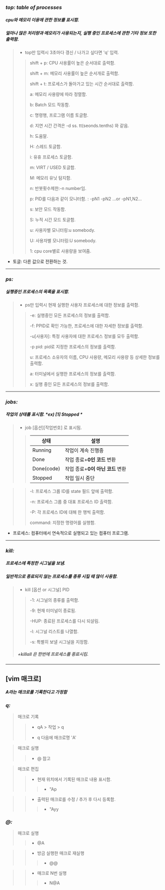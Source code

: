 ### *top: table of processes*
##### cpu와 메모리 이용에 관한 정보를 표시함.
##### 얼마나 많은 처리량과 메모리가 사용되는지, 실행 중인 프로세스에 관한 기타 정보 또한 출력함.

>* top만 입력시 3초마다 갱신 / 나가고 싶다면 'q' 입력.
>>shift + p: CPU 사용률이 높은 순서대로 출력함.
>>
>>shift + m: 메모리 사용률이 높은 순서개로 출력함.
>>
>>shift + t: 프로세스가 돌아가고 있는 시간 순서대로 출력함.
>>
>>a: 메모리 사용량에 따라 정렬함.
>>
>>b: Batch 모드 작동함.
>>
>>c: 명령행, 프로그램 이름 토글함.
>>
>>d: 지연 시간 간격은 -d ss. tt(seonds.tenths) 와 같음.
>>
>>h: 도움말.
>>
>>H: 스레드 토글함.
>>
>>i: 유휴 프로세스 토글함.
>>
>>m: VIRT / USED 토글함.
>>
>>M: 메모리 유닛 탐지함.
>>
>>n: 반봇횟수제한:-n number임.
>>
>>p: PID를 다음과 같이 모니터함. : -pN1 -pN2 ...or -pN1,N2...
>>
>>s: 보안 모드 작동함.
>>
>>S: 누적 시간 모드 토글함.
>>
>>u: 사용자별 모니터링:u somebody.
>>
>>U: 사용자별 모니터링:U somebody.
>>
>>1: cpu core별로 사용량을 보여줌.

* 토글: 다른 값으로 전환하는 것.

---

### *ps:*
##### 실행중인 프로세스의 목록을 표시함.

>* ps만 입력시 현재 실행한 사용자 프로세스에 대한 정보를 출력함.
>
>>-e: 실행중인 모든 프로세스의 정보를 출력함.
>>
>>-f: PPID로 확인 가능한, 프로세스에 대한 자세한 정보를 출력함.
>>
>>-u[사용자]: 특정 사용자에 대한 프로세스 정보를 모두 출력함.
>>
>>-p pid: pid로 지정한 프로세스의 정보를 출력함.
>>
>>u: 프로세스 소유자의 이름, CPU 사용량, 메모리 사용량 등 상세한 정보를 출력함.
>>
>>a: 터미널에서 실행한 프로세스의 정보를 출력함.
>>
>>x: 실행 중인 모든 프로세스의 정보를 출력함.


---
### *jobs:*
##### 작업의 상태를 표시함. *ex) [1] Stopped *

>* job [옵션][작업번호] 로 표시됨.
>>|상태|설명|
>>|------|---|
>>|Running|작업이 계속 진행중|
>>|Done|작업 종료+**0인 코드** 변환|
>>|Done(code)|작업 종료+**0이 아닌 코드** 변환|
>>|Stopped|작업 일시 중단|

>>-l: 프로세스 그룹 ID를 state 필드 앞에 출력함.
>>
>>-n: 프로세스 그룹 중 대표 프로세스 ID 출력함.
>>
>>-P: 각 프로세스 ID에 대해 한 행씩 출력함.
>>
>>command: 지정한 명령어를 실행함. 

* 프로세스: 컴퓨터에서 연속적으로 실행되고 있는 컴퓨터 프로그램.
---
### *kill:*
##### 프로세스에 특정한 시그널을 보냄.
##### 일반적으로 종료되지 않는 프로세스를 종류 시킬 때 많이 사용함.

>* kill [옵션 or 시그널] PID
>>-1: 시그널의 종류를 출력함.
>>
>>-9: 현재 터미널이 종료됨.
>>
>>-HUP: 종료된 프로세스를 다시 되살림.
>>
>>-l: 시그널 리스트를 나열함.
>>
>>-s: 특별히 보낼 시그널을 지정함.
>>
> ##### +*killall* 은 *한번에* 프로세스를 종료시킴.
---

## [vim 매크로]

##### **A라는 매크로를 기록한다고 가정함**

### *q:*
>매크로 기록
>> * qA > 작업 > q
>> 
>> * q 다음에 매크로명 'A' 

>매크로 실행
>> * @ 참고

>매크로 편집
>> * 현재 위치에서 기록된 매크로 내용 표시함.
>>>* "Ap

>> * 출력된 매크로를 수정 / 추가 후 다시 등록함.
>>> * "Ayy

### *@:*

>매크로 실행
>> * @A

>> * 방금 실행한 매크로 재실행
>>> * @@

>> * 매크로 N번 실행
>>> * N@A
 
 
 
 
 
